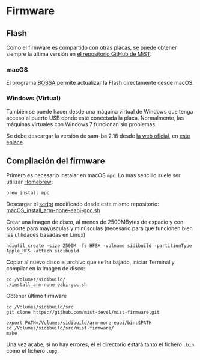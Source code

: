# Firmware

## Flash

Como el firmware es compartido con otras placas, se puede obtener siempre la última versión en [el repositorio GitHub de MiST](https://github.com/mist-devel/mist-binaries/tree/master/firmware).

### macOS

El programa [BOSSA](https://github.com/shumatech/BOSSA/releases) permite actualizar la Flash directamente desde macOS.

### Windows (Virtual)

También se puede hacer desde una máquina virtual de Windows que tenga acceso al puerto USB donde esté conectada la placa. Normalmente, las máquinas virtuales con Windows 7 funcionan sin problemas.

Se debe descargar la versión de sam-ba 2.16 desde [la web oficial](https://www.microchip.com/en-us/development-tool/SAM-BA-In-system-Programmer), en [este enlace](https://ww1.microchip.com/downloads/en/DeviceDoc/sam-ba_2.16_windows.exe).

## Compilación del firmware

Primero es necesario instalar en macOS `mpc`. Lo mas sencillo suele ser utilizar [Homebrew](https://brew.sh):

    brew install mpc

Descargar el [script](https://raw.githubusercontent.com/mist-devel/mist-board/master/tools/install_arm-none-eabi-gcc.sh) modificado desde este mismo repositorio: [macOS_install_arm-none-eabi-gcc.sh](https://github.com/kounch/sidi_ref/raw/main/src/macOS_install_arm-none-eabi-gcc.sh)

Crear una imagen de disco, al menos de 2500MBytes de espacio y con soporte para mayúsculas y minúsculas (necesario para que funcionen bien las utilidades basadas en Linux)

    hdiutil create -size 2500M -fs HFSX -volname sidibuild -partitionType Apple_HFS -attach sidibuild

Copiar al nuevo disco el archivo que se ha bajado, iniciar Terminal y compilar en la imagen de disco:

    cd /Volumes/sidibuild/
    ./install_arm-none-eabi-gcc.sh

Obtener último firmware

    cd /Volumes/sidibuild/src
    git clone https://github.com/mist-devel/mist-firmware.git

    export PATH=/Volumes/sidibuild/arm-none-eabi/bin:$PATH
    cd /Volumes/sidibuild/src/mist-firmware/
    make

Una vez acabe, si no hay errores, el el directorio estará tanto el fichero `.bin` como el fichero `.upg`.
